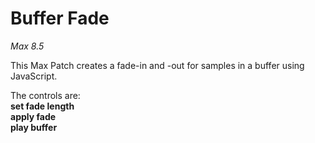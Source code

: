 # Buffer Fade

*Max 8.5*

This Max Patch creates a fade-in and -out for samples in a buffer using JavaScript.

The controls are:<br/>
**set fade length**<br/>
**apply fade**<br/>
**play buffer**<br/>




